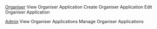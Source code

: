 <u>Organiser</u>
View Organiser Application
Create Organiser Application
Edit Organiser Application

<u>Admin</u>
View Organiser Applications
Manage Organiser Applications